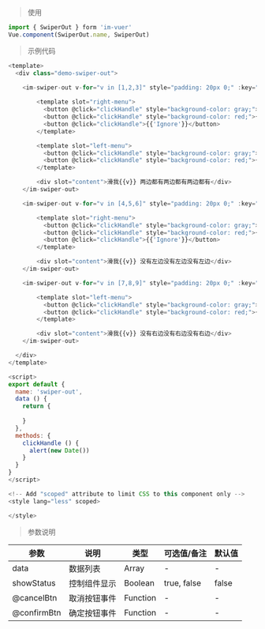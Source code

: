 
> 使用

```js
import { SwiperOut } form 'im-vuer'
Vue.component(SwiperOut.name, SwiperOut)
```

> 示例代码

```js
<template>
  <div class="demo-swiper-out">

    <im-swiper-out v-for="v in [1,2,3]" style="padding: 20px 0;" :key="v">
    
        <template slot="right-menu">
          <button @click="clickHandle" style="background-color: gray;">{{'Fav'}}</button>
          <button @click="clickHandle" style="background-color: red;">{{'Delete'}}</button>
          <button @click="clickHandle">{{'Ignore'}}</button>
        </template>

        <template slot="left-menu">
          <button @click="clickHandle" style="background-color: gray;">{{'Fav'}}</button>
          <button @click="clickHandle" style="background-color: red;">{{'Delete'}}</button>
        </template>

        <div slot="content">滑我{{v}} 两边都有两边都有两边都有</div>
    </im-swiper-out>

    <im-swiper-out v-for="v in [4,5,6]" style="padding: 20px 0;" :key="v">

        <template slot="right-menu">
          <button @click="clickHandle" style="background-color: gray;">{{'Fav'}}</button>
          <button @click="clickHandle" style="background-color: red;">{{'Delete'}}</button>
          <button @click="clickHandle">{{'Ignore'}}</button>
        </template>

        <div slot="content">滑我{{v}} 没有左边没有左边没有左边</div>
    </im-swiper-out>

    <im-swiper-out v-for="v in [7,8,9]" style="padding: 20px 0;" :key="v">

        <template slot="left-menu">
          <button @click="clickHandle" style="background-color: gray;">{{'Fav'}}</button>
          <button @click="clickHandle" style="background-color: red;">{{'Delete'}}</button>
        </template>

        <div slot="content">滑我{{v}} 没有右边没有右边没有右边</div>
    </im-swiper-out>

  </div>
</template>

<script>
export default {
  name: 'swiper-out',
  data () {
    return {
      
    }
  },
  methods: {
    clickHandle () {
      alert(new Date())
    }
  }
}
</script>

<!-- Add "scoped" attribute to limit CSS to this component only -->
<style lang="less" scoped>

</style>

```
> 参数说明

  <div>
   <table>
    <thead>
     <tr>
      <th>参数</th> 
      <th>说明</th> 
      <th>类型</th> 
      <th>可选值/备注</th> 
      <th>默认值</th>
     </tr>
    </thead> 
    <tbody>
    <tr>
      <td>data</td> 
      <td>数据列表</td> 
      <td>Array</td> 
      <td>-</td> 
      <td>-</td>
    </tr>
    <tr>
      <td>showStatus</td> 
      <td>控制组件显示</td> 
      <td>Boolean</td> 
      <td>true, false</td> 
      <td>false</td>
    </tr>
    <tr>
      <td>@cancelBtn</td> 
      <td>取消按钮事件</td> 
      <td>Function</td> 
      <td>-</td> 
      <td>-</td>
    </tr>
    <tr>
      <td>@confirmBtn</td> 
      <td>确定按钮事件</td> 
      <td>Function</td> 
      <td>-</td> 
      <td>-</td>
    </tr>
    </tbody>
   </table>
  </div>
  